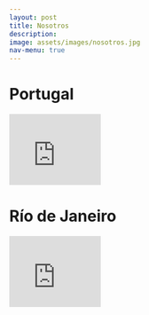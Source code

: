 ```yaml
---
layout: post
title: Nosotros
description:
image: assets/images/nosotros.jpg
nav-menu: true
---
```


# Portugal

<iframe src="
https://onedrive.live.com/embed?cid=A59BDF627ADDAD20&resid=A59BDF627ADDAD20%2111568&authkey=AMd5onLDGCKEqjY"
width="165" height="128" frameborder="0" scrolling="no"></iframe>

# Río de Janeiro

<iframe src="
https://onedrive.live.com/embed?cid=A59BDF627ADDAD20&resid=A59BDF627ADDAD20%2111569&authkey=AMbJUYzE9bmRaNY"
width="165" height="128" frameborder="0" scrolling="no"></iframe>

